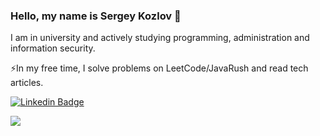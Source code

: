 ### Hello, my name is Sergey Kozlov 👋
I am in university and actively studying programming, administration and information security.

:zap:In my free time, I solve problems on LeetCode/JavaRush and read tech articles.

[![Linkedin Badge](https://img.shields.io/badge/LinkedIn-blue?logo=linkedin&logoColor=white&style=for-the-badge)](https://www.linkedin.com/in/sergkzlv/)


![](http://github-profile-summary-cards.vercel.app/api/cards/profile-details?username=TheOneWinDev&theme=github_dark)


